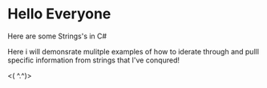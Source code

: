
# Hello Everyone

Here are some Strings's in C#

Here i will demonsrate mulitple examples of how to iderate through and pulll specific information 
from strings that I've conqured! 

<( ^.^)>
